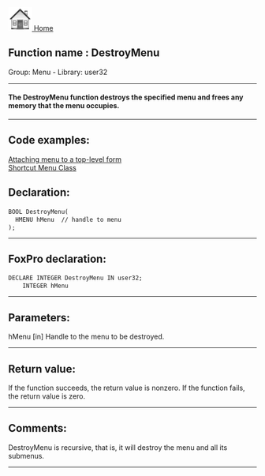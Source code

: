 [<img src="../../images/home.png"> Home ](https://github.com/VFPX/Win32API)  

## Function name : DestroyMenu
Group: Menu - Library: user32    
***  


#### The DestroyMenu function destroys the specified menu and frees any memory that the menu occupies.
***  


## Code examples:
[Attaching menu to a top-level form](../../samples/sample_208.md)  
[Shortcut Menu Class](../../samples/sample_419.md)  

## Declaration:
```foxpro  
BOOL DestroyMenu(
  HMENU hMenu  // handle to menu
);  
```  
***  


## FoxPro declaration:
```foxpro  
DECLARE INTEGER DestroyMenu IN user32;
	INTEGER hMenu  
```  
***  


## Parameters:
hMenu 
[in] Handle to the menu to be destroyed.   
***  


## Return value:
If the function succeeds, the return value is nonzero. If the function fails, the return value is zero.  
***  


## Comments:
DestroyMenu is recursive, that is, it will destroy the menu and all its submenus.  
  
***  

